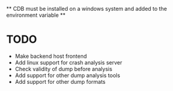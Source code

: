 ** CDB must be installed on a windows system and added to the environment variable **

# TODO
- Make backend host frontend
- Add linux support for crash analysis server
- Check validity of dump before analysis
- Add support for other dump analysis tools
- Add support for other dump formats
